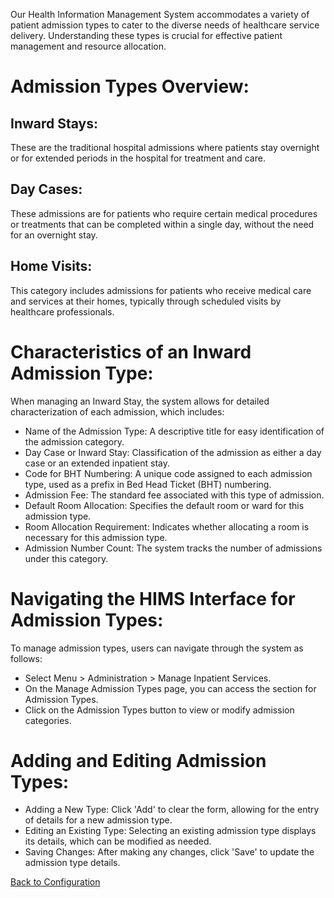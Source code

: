 Our Health Information Management System accommodates a variety of patient admission types to cater to the diverse needs of healthcare service delivery. Understanding these types is crucial for effective patient management and resource allocation.

# Admission Types Overview:

## Inward Stays: 
These are the traditional hospital admissions where patients stay overnight or for extended periods in the hospital for treatment and care.

## Day Cases: 
These admissions are for patients who require certain medical procedures or treatments that can be completed within a single day, without the need for an overnight stay.

## Home Visits: 
This category includes admissions for patients who receive medical care and services at their homes, typically through scheduled visits by healthcare professionals.

# Characteristics of an Inward Admission Type:

When managing an Inward Stay, the system allows for detailed characterization of each admission, which includes:

* Name of the Admission Type: A descriptive title for easy identification of the admission category.
* Day Case or Inward Stay: Classification of the admission as either a day case or an extended inpatient stay.
* Code for BHT Numbering: A unique code assigned to each admission type, used as a prefix in Bed Head Ticket (BHT) numbering.
* Admission Fee: The standard fee associated with this type of admission.
* Default Room Allocation: Specifies the default room or ward for this admission type.
* Room Allocation Requirement: Indicates whether allocating a room is necessary for this admission type.
* Admission Number Count: The system tracks the number of admissions under this category.

# Navigating the HIMS Interface for Admission Types:

To manage admission types, users can navigate through the system as follows:

* Select Menu > Administration > Manage Inpatient Services.
* On the Manage Admission Types page, you can access the section for Admission Types.
* Click on the Admission Types button to view or modify admission categories.

# Adding and Editing Admission Types:

* Adding a New Type: Click 'Add' to clear the form, allowing for the entry of details for a new admission type.
* Editing an Existing Type: Selecting an existing admission type displays its details, which can be modified as needed.
* Saving Changes: After making any changes, click 'Save' to update the admission type details.


[Back to Configuration](https://github.com/hmislk/hmis/wiki/Inpatient-Configuration)